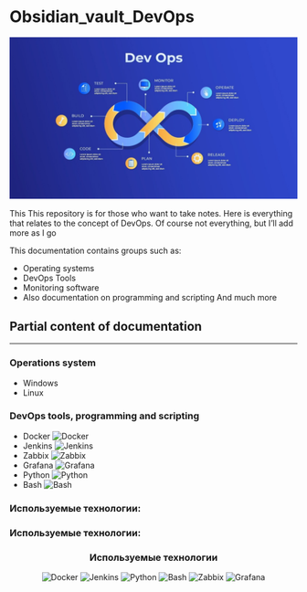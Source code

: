 # Obsidian_vault_DevOps

![Header](https://github.com/ATwoit/Obsidian_vault_DevOps/blob/main/assets/1712069368751.jpg)

This  This repository is for those who want to take notes. Here is everything that relates to the concept of DevOps. 
Of course not everything, but I’ll add more as I go

This documentation contains groups such as:
- Operating systems
- DevOps Tools 
- Monitoring software
- Also documentation on programming and scripting
And much more

## Partial content of documentation
---
### Operations system

- Windows 
- Linux 

### DevOps tools, programming and scripting

- Docker    ![Docker](https://img.shields.io/badge/Docker-2496ED?style=for-the-badge&logo=docker&logoColor=white)
- Jenkins   ![Jenkins](https://img.shields.io/badge/Jenkins-D24939?style=for-the-badge&logo=jenkins&logoColor=white)
- Zabbix    ![Zabbix](https://img.shields.io/badge/Zabbix-DC0000?style=for-the-badge&logo=zabbix&logoColor=white)
- Grafana   ![Grafana](https://img.shields.io/badge/Grafana-F46800?style=for-the-badge&logo=grafana&logoColor=white)
- Python    ![Python](https://img.shields.io/badge/Python-3776AB?style=for-the-badge&logo=python&logoColor=white)
- Bash      ![Bash](https://img.shields.io/badge/Bash-4EAA25?style=for-the-badge&logo=gnubash&logoColor=white)


### Используемые технологии:

### Используемые технологии:

<h3 align="center">Используемые технологии</h3>
<p align="center">
  <img src="https://cdn.jsdelivr.net/npm/@iconify-icons/logos/docker-icon.svg" alt="Docker" width="50" height="50" />
  <img src="https://cdn.jsdelivr.net/npm/@iconify-icons/logos/jenkins.svg" alt="Jenkins" width="50" height="50" />
  <img src="https://cdn.jsdelivr.net/npm/@iconify-icons/logos/python.svg" alt="Python" width="50" height="50" />
  <img src="https://cdn.jsdelivr.net/npm/@iconify-icons/logos/bash-icon.svg" alt="Bash" width="50" height="50" />
  <img src="https://cdn.jsdelivr.net/npm/@iconify-icons/simple-icons/zabbix.svg" alt="Zabbix" width="50" height="50" />
  <img src="https://cdn.jsdelivr.net/npm/@iconify-icons/logos/grafana.svg" alt="Grafana" width="50" height="50" />
</p>







